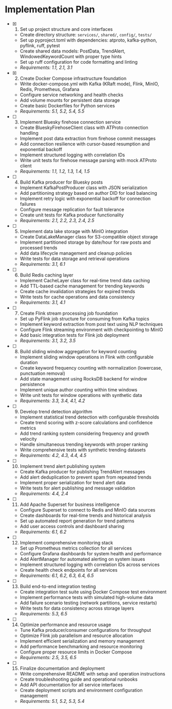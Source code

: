 # Implementation Plan

- [x] 1. Set up project structure and core interfaces




  - Create directory structure: `services/`, `shared/`, `config/`, `tests/`
  - Set up pyproject.toml with dependencies: atproto, kafka-python, pyflink, ruff, pytest
  - Create shared data models: PostData, TrendAlert, WindowedKeywordCount with proper type hints
  - Set up ruff configuration for code formatting and linting
  - _Requirements: 1.1, 2.1, 3.1_

- [x] 2. Create Docker Compose infrastructure foundation





  - Write docker-compose.yml with Kafka (KRaft mode), Flink, MinIO, Redis, Prometheus, Grafana
  - Configure service networking and health checks
  - Add volume mounts for persistent data storage
  - Create basic Dockerfiles for Python services
  - _Requirements: 5.1, 5.2, 5.4, 5.5_

- [ ] 3. Implement Bluesky firehose connection service
  - Create BlueskyFirehoseClient class with ATProto connection handling
  - Implement post data extraction from firehose commit messages
  - Add connection resilience with cursor-based resumption and exponential backoff
  - Implement structured logging with correlation IDs
  - Write unit tests for firehose message parsing with mock ATProto client
  - _Requirements: 1.1, 1.2, 1.3, 1.4, 1.5_

- [ ] 4. Build Kafka producer for Bluesky posts
  - Implement KafkaPostProducer class with JSON serialization
  - Add partitioning strategy based on author DID for load balancing
  - Implement retry logic with exponential backoff for connection failures
  - Configure message replication for fault tolerance
  - Create unit tests for Kafka producer functionality
  - _Requirements: 2.1, 2.2, 2.3, 2.4, 2.5_

- [ ] 5. Implement data lake storage with MinIO integration
  - Create DataLakeManager class for S3-compatible object storage
  - Implement partitioned storage by date/hour for raw posts and processed trends
  - Add data lifecycle management and cleanup policies
  - Write tests for data storage and retrieval operations
  - _Requirements: 3.1, 6.1_

- [ ] 6. Build Redis caching layer
  - Implement CacheLayer class for real-time trend data caching
  - Add TTL-based cache management for trending keywords
  - Create cache invalidation strategies for expired trends
  - Write tests for cache operations and data consistency
  - _Requirements: 3.1, 4.1_

- [ ] 7. Create Flink stream processing job foundation
  - Set up PyFlink job structure for consuming from Kafka topics
  - Implement keyword extraction from post text using NLP techniques
  - Configure Flink streaming environment with checkpointing to MinIO
  - Add basic integration tests for Flink job deployment
  - _Requirements: 3.1, 3.2, 3.5_

- [ ] 8. Build sliding window aggregation for keyword counting
  - Implement sliding window operations in Flink with configurable duration
  - Create keyword frequency counting with normalization (lowercase, punctuation removal)
  - Add state management using RocksDB backend for window persistence
  - Implement unique author counting within time windows
  - Write unit tests for window operations with synthetic data
  - _Requirements: 3.3, 3.4, 4.1, 4.2_

- [ ] 9. Develop trend detection algorithm
  - Implement statistical trend detection with configurable thresholds
  - Create trend scoring with z-score calculations and confidence metrics
  - Add trend ranking system considering frequency and growth velocity
  - Handle simultaneous trending keywords with proper ranking
  - Write comprehensive tests with synthetic trending datasets
  - _Requirements: 4.2, 4.3, 4.4, 4.5_

- [ ] 10. Implement trend alert publishing system
  - Create Kafka producer for publishing TrendAlert messages
  - Add alert deduplication to prevent spam from repeated trends
  - Implement proper serialization for trend alert data
  - Write tests for alert publishing and message validation
  - _Requirements: 4.4, 2.4_

- [ ] 11. Add Apache Superset for business intelligence
  - Configure Superset to connect to Redis and MinIO data sources
  - Create dashboards for real-time trends and historical analysis
  - Set up automated report generation for trend patterns
  - Add user access controls and dashboard sharing
  - _Requirements: 6.1, 6.2_

- [ ] 12. Implement comprehensive monitoring stack
  - Set up Prometheus metrics collection for all services
  - Configure Grafana dashboards for system health and performance
  - Add AlertManager for automated alerting on system issues
  - Implement structured logging with correlation IDs across services
  - Create health check endpoints for all services
  - _Requirements: 6.1, 6.2, 6.3, 6.4, 6.5_

- [ ] 13. Build end-to-end integration testing
  - Create integration test suite using Docker Compose test environment
  - Implement performance tests with simulated high-volume data
  - Add failure scenario testing (network partitions, service restarts)
  - Write tests for data consistency across storage layers
  - _Requirements: 5.3, 6.5_

- [ ] 14. Optimize performance and resource usage
  - Tune Kafka producer/consumer configurations for throughput
  - Optimize Flink job parallelism and resource allocation
  - Implement efficient serialization and memory management
  - Add performance benchmarking and resource monitoring
  - Configure proper resource limits in Docker Compose
  - _Requirements: 2.5, 3.5, 6.5_

- [ ] 15. Finalize documentation and deployment
  - Write comprehensive README with setup and operation instructions
  - Create troubleshooting guide and operational runbooks
  - Add API documentation for all service interfaces
  - Create deployment scripts and environment configuration management
  - _Requirements: 5.1, 5.2, 5.3, 5.4_